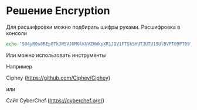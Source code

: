 # Решение Encryption

Для расшифровки можно подбирать шифры руками. 
Расшифровка в консоли 

```bash
echo "S04yR0s0REpOTkJWSVJUM0lKUVZHWkpXR1JQV1FTSk5HUTJUTU1SUlBVPT09PT09" | base64 -d | base32 -d 
```

Или можно использовать инструменты 

Например 

Ciphey (https://github.com/Ciphey/Ciphey)

или 

Сайт CyberChef (https://cyberchef.org/)